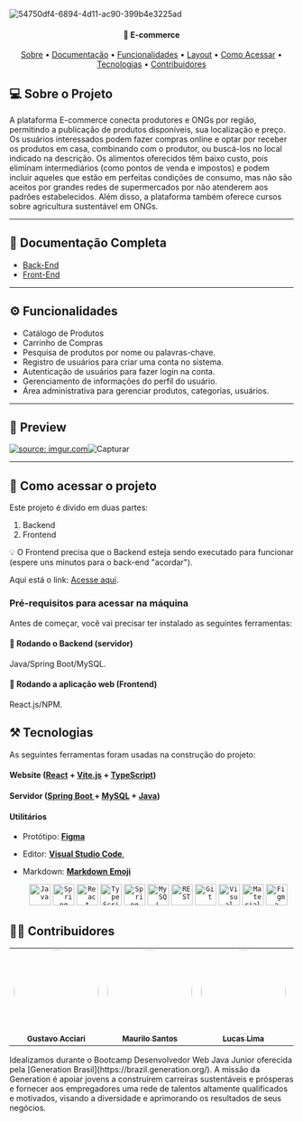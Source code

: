 <p align="center">
</p>

![54750df4-6894-4d11-ac90-399b4e3225ad](https://github.com/TerraVerdePI/Front-End_Projeto_Integrador/assets/127262251/6608407d-b2f5-4587-b4d8-ff805d5cc79d)

<h4 align="center">🌿 E-commerce </h4>

<p align="center">
 <a href="#-sobre-o-projeto">Sobre</a> •
 <a href="#-documentação-completa">Documentação</a> •
 <a href="#-funcionalidades">Funcionalidades</a> •
 <a href="#-preview">Layout</a> • 
 <a href="#-como-acessar-o-projeto">Como Acessar</a> • 
 <a href="#-tecnologias">Tecnologias</a> • 
 <a href="#-contribuidores">Contribuidores</a>  




## 💻 Sobre o Projeto

A plataforma E-commerce conecta produtores e ONGs por região, permitindo a publicação de produtos disponíveis, sua localização e preço. Os usuários interessados podem fazer compras online e optar por receber os produtos em casa, combinando com o produtor, ou buscá-los no local indicado na descrição. Os alimentos oferecidos têm baixo custo, pois eliminam intermediários (como pontos de venda e impostos) e podem incluir aqueles que estão em perfeitas condições de consumo, mas não são aceitos por grandes redes de supermercados por não atenderem aos padrões estabelecidos. Além disso, a plataforma também oferece cursos sobre agricultura sustentável em ONGs.

---

##  📃 Documentação Completa

- <a href="https://github.com/TerraVerdePI/Integrative-Project">Back-End</a>
- <a href="https://github.com/TerraVerdePI/Front-End_Projeto_Integrador">Front-End</a>

---

## ⚙️ Funcionalidades

- Catálogo de Produtos
- Carrinho de Compras
- Pesquisa de produtos por nome ou palavras-chave.
- Registro de usuários para criar uma conta no sistema.
- Autenticação de usuários para fazer login na conta.
- Gerenciamento de informações do perfil do usuário.
- Área administrativa para gerenciar produtos, categorias, usuários.

---

## 🎨 Preview

<a href="https://imgur.com/XvfSoDq"><img src="https://i.imgur.com/XvfSoDq.png" title="source: imgur.com" /></a>![Capturar](https://github.com/TerraVerdePI/Front-End_Projeto_Integrador/assets/127262251/e7bfdd8b-af67-477a-a579-e2de0f016be6)



---

## 🚀 Como acessar o projeto

Este projeto é divido em duas partes:

1. Backend 
2. Frontend 

💡 O Frontend precisa que o Backend esteja sendo executado para funcionar (espere uns minutos para o back-end "acordar").

Aqui está o link: [Acesse aqui](https://front-end-projeto-integrador.vercel.app/).

### Pré-requisitos para acessar na máquina

Antes de começar, você vai precisar ter instalado as seguintes ferramentas:

#### 🎲 Rodando o Backend (servidor)

Java/Spring Boot/MySQL.

#### 🧭 Rodando a aplicação web (Frontend)

React.js/NPM.

## ⚒ Tecnologias

As seguintes ferramentas foram usadas na construção do projeto:

#### **Website**  ([React](https://react.dev/)  + [Vite.js](https://pt.vitejs.dev/guide/) +  [TypeScript](https://www.typescriptlang.org/))

#### **Servidor** (**[Spring Boot ](https://spring.io/projects/spring-boot) + [MySQL](https://dev.mysql.com/downloads/mysql/) + [Java](https://docs.oracle.com/en/java/)**)


#### **Utilitários**

- Protótipo:  [**Figma**](https://www.figma.com/)

- Editor:  **[Visual Studio Code](https://code.visualstudio.com/)**, 

- Markdown:  **[Markdown Emoji](https://gist.github.com/rxaviers/7360908)**

  <div align="center">
  	<code><img height="38" src="https://user-images.githubusercontent.com/25181517/117201156-9a724800-adec-11eb-9a9d-3cd0f67da4bc.png" alt="Java" title="Java" /></code>
  	<code><img height="38" src="https://user-images.githubusercontent.com/25181517/117201470-f6d56780-adec-11eb-8f7c-e70e376cfd07.png" alt="Spring" title="Spring" /></code>
  	<code><img height="38" src="https://user-images.githubusercontent.com/25181517/183897015-94a058a6-b86e-4e42-a37f-bf92061753e5.png" alt="React" title="React" /></code>
  	<code><img height="38" src="https://user-images.githubusercontent.com/25181517/183890598-19a0ac2d-e88a-4005-a8df-1ee36782fde1.png" alt="TypeScript" title="TypeScript" /></code>
  	<code><img height="38" src="https://user-images.githubusercontent.com/25181517/183891303-41f257f8-6b3d-487c-aa56-c497b880d0fb.png" alt="Spring Boot" title="Spring Boot" /></code>
  	<code><img height="38" src="https://user-images.githubusercontent.com/25181517/183896128-ec99105a-ec1a-4d85-b08b-1aa1620b2046.png" alt="MySQL" title="MySQL" /></code>
  	<code><img height="38" src="https://user-images.githubusercontent.com/25181517/192107858-fe19f043-c502-4009-8c47-476fc89718ad.png" alt="REST" title="REST" /></code>
  	<code><img height="38" src="https://user-images.githubusercontent.com/25181517/192108372-f71d70ac-7ae6-4c0d-8395-51d8870c2ef0.png" alt="Git" title="Git" /></code>
  	<code><img height="38" src="https://user-images.githubusercontent.com/25181517/192108891-d86b6220-e232-423a-bf5f-90903e6887c3.png" alt="Visual Studio Code" title="Visual Studio Code" /></code>
  	<code><img height="38" src="https://user-images.githubusercontent.com/25181517/189716630-fe6c084c-6c66-43af-aa49-64c8aea4a5c2.png" alt="Material UI" title="Material UI" /></code>
  	<code><img height="38" src="https://user-images.githubusercontent.com/25181517/189715289-df3ee512-6eca-463f-a0f4-c10d94a06b2f.png" alt="Figma" title="Figma" /></code>
  </div>

## 👨‍💻 Contribuidores

<table>
  <tr>
    <td align="center">
      <a href="https://github.com/Guacciari">
        <img style="border-radius: 50%;" src="https://avatars.githubusercontent.com/u/127262251?v=4" width="150px;" alt=""/>
        <br />
        <sub><b>Gustavo Acciari</b></sub>
      </a>
      <br />
      <a href="https://thegetset.herokuapp.com/" title="GetSet"></a>
    </td>
    <td align="center">
      <a href="https://github.com/maurilosantos">
        <img style="border-radius: 50%;" src="https://avatars.githubusercontent.com/u/109925535?v=4" width="150px;" alt=""/>
        <br />
        <sub><b>Maurilo Santos</b></sub>
      </a>
      <br />
      <a href="https://thegetset.herokuapp.com/" title="GetSet"></a>
    </td>
    <td align="center">
      <a href="https://github.com/LucasLimaDSGN">
        <img style="border-radius: 50%;" src="https://avatars.githubusercontent.com/u/120518488?v=4" width="150px;" alt=""/>
        <br />
        <sub><b>Lucas Lima</b></sub>
      </a>
      <br />
      <a href="https://thegetset.herokuapp.com/" title="GetSet"></a>
    </td>
    <td align="center">
      <a href="https://github.com/rafaelGalvao1">
        <img style="border-radius: 50%;" src="https://avatars.githubusercontent.com/u/117536257?v=4" width="150px;" alt=""/>
        <br />
        <sub><b>Rafael Galvão</b></sub>
      </a>
      <br />
      <a href="https://thegetset.herokuapp.com/" title="GetSet"></a>
    </td>
    <td align="center">
      <a href="https://github.com/Janjanzinh">
        <img style="border-radius: 50%;" src="https://avatars.githubusercontent.com/u/116311574?v=4" width="150px;" alt=""/>
        <br />
        <sub><b>Janilson Alves</b></sub>
      </a>
      <br />
      <a href="https://thegetset.herokuapp.com/" title="GetSet"></a>
    </td>
    <td align="center">
      <a href="https://github.com/HenriqueSam45Br">
        <img style="border-radius: 50%;" src="https://avatars.githubusercontent.com/u/127551165?v=4" width="150px;" alt=""/>
        <br />
        <sub><b>Henrique Sam</b></sub>
      </a>
      <br />
      <a href="https://thegetset.herokuapp.com/" title="GetSet"></a>
    </td>
  </tr>
</table>
Idealizamos durante o Bootcamp Desenvolvedor Web Java Junior oferecida pela [Generation Brasil](https://brazil.generation.org/). A missão da Generation é apoiar jovens a construírem carreiras sustentáveis e prósperas e fornecer aos empregadores uma rede de talentos altamente qualificados e motivados, visando a diversidade e aprimorando os resultados de seus negócios.
